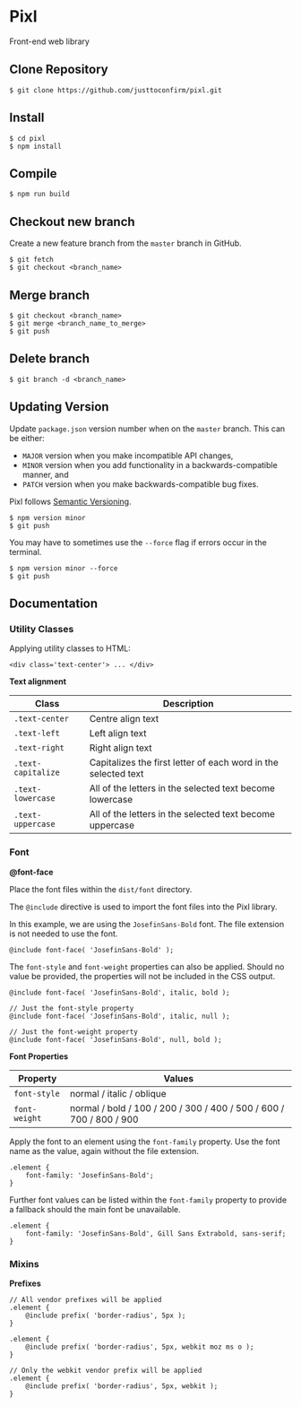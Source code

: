 # Pixl
Front-end web library

## Clone Repository

```
$ git clone https://github.com/justtoconfirm/pixl.git
```
## Install

```
$ cd pixl
$ npm install
```

## Compile

```
$ npm run build
```

## Checkout new branch

Create a new feature branch from the `master` branch in GitHub.

```
$ git fetch
$ git checkout <branch_name>
```

## Merge branch

```
$ git checkout <branch_name>
$ git merge <branch_name_to_merge>
$ git push
```

## Delete branch

```
$ git branch -d <branch_name>
```

## Updating Version

Update `package.json` version number when on the `master` branch. This can be either: 

- `MAJOR` version when you make incompatible API changes,
- `MINOR` version when you add functionality in a backwards-compatible manner, and
- `PATCH` version when you make backwards-compatible bug fixes.

Pixl follows [Semantic Versioning](https://semver.org/).

```
$ npm version minor
$ git push
```

You may have to sometimes use the `--force` flag if errors occur in the terminal.

```
$ npm version minor --force
$ git push
```

## Documentation

### Utility Classes

Applying utility classes to HTML:

```
<div class='text-center'> ... </div>
```

**Text alignment**

| Class              | Description                                                            |
| ------------------ | ---------------------------------------------------------------------- | 
| `.text-center`     | Centre align text                                                      |
| `.text-left`       | Left align text                                                        |
| `.text-right`      | Right align text                                                       | 
| `.text-capitalize` | Capitalizes the first letter of each word in the selected text         |
| `.text-lowercase`  | All of the letters in the selected text become lowercase               |
| `.text-uppercase`  | All of the letters in the selected text become uppercase               | 


### Font

**@font-face**

Place the font files within the `dist/font` directory.

The `@include` directive is used to import the font files into the Pixl library. 

In this example, we are using the `JosefinSans-Bold` font. The file extension is not needed to use the font.

```
@include font-face( 'JosefinSans-Bold' );
```

The `font-style` and `font-weight` properties can also be applied. Should no value be provided, the properties will not be included in the CSS output.

```
@include font-face( 'JosefinSans-Bold', italic, bold );

// Just the font-style property
@include font-face( 'JosefinSans-Bold', italic, null );

// Just the font-weight property
@include font-face( 'JosefinSans-Bold', null, bold );
```

**Font Properties**

| Property              | Values                                                                 |
| --------------------- | ---------------------------------------------------------------------- | 
| `font-style`          | normal / italic / oblique                                              |
| `font-weight`         | normal / bold / 100 / 200 / 300 / 400 / 500 / 600 / 700 / 800 / 900    |


Apply the font to an element using the `font-family` property. Use the font name as the value, again without the file extension.

```
.element {
    font-family: 'JosefinSans-Bold';
}
```

Further font values can be listed within the `font-family` property to provide a fallback should the main font be unavailable.

```
.element {
    font-family: 'JosefinSans-Bold', Gill Sans Extrabold, sans-serif;
}
```

### Mixins

**Prefixes**

```
// All vendor prefixes will be applied
.element {
    @include prefix( 'border-radius', 5px );
}

.element {
    @include prefix( 'border-radius', 5px, webkit moz ms o );
}

// Only the webkit vendor prefix will be applied
.element {
    @include prefix( 'border-radius', 5px, webkit );
}
```